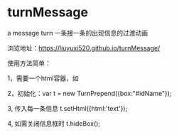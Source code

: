 # turnMessage
a message turn 
一条接一条的出现信息的过渡动画

浏览地址：https://liuyuxi520.github.io/turnMessage/

使用方法简单：

1，需要一个html容器，如<div id="v-turnMessageBox" class="turnMessageBox pos"></div>

2，初始化：var t = new TurnPrepend({box:"#idName"});

3, 传入每一条信息 t.setHtml({html:'text'});

4, 如需关闭信息框时 t.hideBox();
